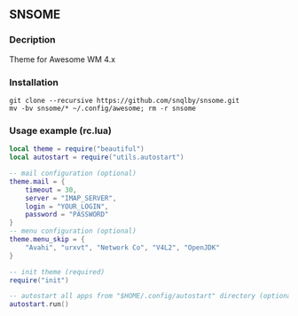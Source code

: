 ## SNSOME

### Decription 
Theme for Awesome WM 4.x

### Installation

```shell
git clone --recursive https://github.com/snqlby/snsome.git
mv -bv snsome/* ~/.config/awesome; rm -r snsome
```

### Usage example (rc.lua)

```Lua
local theme = require("beautiful")
local autostart = require("utils.autostart")

-- mail configuration (optional)
theme.mail = {
	timeout = 30,
	server = "IMAP_SERVER",
	login = "YOUR_LOGIN",
	password = "PASSWORD"
}
-- menu configuration (optional)
theme.menu_skip = {
	"Avahi", "urxvt", "Network Co", "V4L2", "OpenJDK"
}

-- init theme (required)
require("init") 

-- autostart all apps from "$HOME/.config/autostart" directory (optional)
autostart.run()

```
